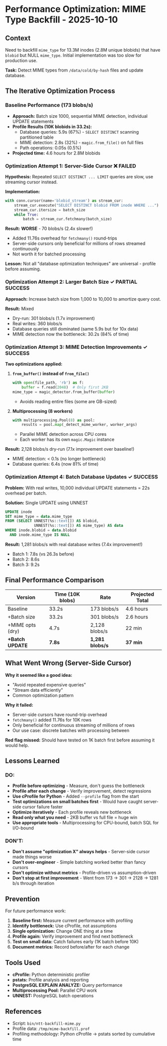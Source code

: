 <!--
Author: PB and Claude
Date: Thu 10 Oct 2025
License: (c) HRDAG, 2025, GPL-2 or newer

------
ntt/docs/lessons/performance-optimization-mime-backfill-2025-10-10.md
-->

<!-- lesson: Profile first, optimize iteratively; wrong optimizations can make things worse -->

# Performance Optimization: MIME Type Backfill - 2025-10-10

## Context

Need to backfill `mime_type` for 13.3M inodes (2.8M unique blobids) that have `blobid` but NULL `mime_type`. Initial implementation was too slow for production use.

**Task:** Detect MIME types from `/data/cold/by-hash` files and update database.

## The Iterative Optimization Process

### Baseline Performance (173 blobs/s)
- **Approach:** Batch size 1000, sequential MIME detection, individual UPDATE statements
- **Profile Results (10K blobids in 33.2s):**
  - Database queries: 5.9s (67%) - `SELECT DISTINCT` scanning partitioned table
  - MIME detection: 2.8s (32%) - `magic.from_file()` on full files
  - Path operations: 0.05s (0.5%)
- **Projected time:** 4.6 hours for 2.8M blobids

### Optimization Attempt 1: Server-Side Cursor ❌ FAILED

**Hypothesis:** Repeated `SELECT DISTINCT ... LIMIT` queries are slow, use streaming cursor instead.

**Implementation:**
```python
with conn.cursor(name='blobid_stream') as stream_cur:
    stream_cur.execute("SELECT DISTINCT blobid FROM inode WHERE ...")
    stream_cur.itersize = batch_size
    while True:
        batch = stream_cur.fetchmany(batch_size)
```

**Result:** **WORSE** - 70 blobs/s (2.4x slower!)
- Added 11.76s overhead for `fetchmany()` round-trips
- Server-side cursors only beneficial for millions of rows streamed continuously
- Not worth it for batched processing

**Lesson:** Not all "database optimization techniques" are universal - profile before assuming.

### Optimization Attempt 2: Larger Batch Size ✓ PARTIAL SUCCESS

**Approach:** Increase batch size from 1,000 to 10,000 to amortize query cost.

**Result:** Mixed
- Dry-run: 301 blobs/s (1.7x improvement)
- Real writes: 360 blobs/s
- Database queries still dominated (same 5.9s but for 10x data)
- MIME detection now the bottleneck: 30.2s (84% of time)

### Optimization Attempt 3: MIME Detection Improvements ✓ SUCCESS

**Two optimizations applied:**

1. **`from_buffer()` instead of `from_file()`**
   ```python
   with open(file_path, 'rb') as f:
       buffer = f.read(2048)  # Only first 2KB
   mime_type = magic_detector.from_buffer(buffer)
   ```
   - Avoids reading entire files (some are GB-sized)

2. **Multiprocessing (8 workers)**
   ```python
   with multiprocessing.Pool(8) as pool:
       results = pool.map(_detect_mime_worker, worker_args)
   ```
   - Parallel MIME detection across CPU cores
   - Each worker has its own `magic.Magic` instance

**Result:** 2,128 blobs/s dry-run (7.1x improvement over baseline!)
- MIME detection: < 0.1s (no longer bottleneck)
- Database queries: 6.4s (now 81% of time)

### Optimization Attempt 4: Batch Database Updates ✓ SUCCESS

**Problem:** With real writes, 10,000 individual UPDATE statements = 22s overhead per batch.

**Solution:** Single UPDATE using UNNEST
```sql
UPDATE inode
SET mime_type = data.mime_type
FROM (SELECT UNNEST(%s::text[]) AS blobid,
             UNNEST(%s::text[]) AS mime_type) AS data
WHERE inode.blobid = data.blobid
  AND inode.mime_type IS NULL
```

**Result:** 1,281 blobs/s with real database writes (7.4x improvement!)
- Batch 1: 7.8s (vs 26.3s before)
- Batch 2: 8.6s
- Batch 3: 9.2s

## Final Performance Comparison

| Version | Time (10K blobs) | Rate | Projected Total |
|---------|-----------------|------|-----------------|
| Baseline | 33.2s | 173 blobs/s | 4.6 hours |
| +Batch size | 33.2s | 301 blobs/s | 2.6 hours |
| +MIME opts (dry) | 4.7s | 2,128 blobs/s | 22 min |
| **+Batch UPDATE** | **7.8s** | **1,281 blobs/s** | **37 min** |

## What Went Wrong (Server-Side Cursor)

**Why it seemed like a good idea:**
- "Avoid repeated expensive queries"
- "Stream data efficiently"
- Common optimization pattern

**Why it failed:**
- Server-side cursors have round-trip overhead
- `fetchmany()` added 11.76s for 10K rows
- Only beneficial for continuous streaming of millions of rows
- Our use case: discrete batches with processing between

**Red flag missed:** Should have tested on 1K batch first before assuming it would help.

## Lessons Learned

### DO:
- **Profile before optimizing** - Measure, don't guess the bottleneck
- **Profile after each change** - Verify improvement, detect regressions
- **Use cProfile for Python** - Added `--profile` flag from the start
- **Test optimizations on small batches first** - Would have caught server-side cursor failure faster
- **Optimize iteratively** - Each profile reveals new bottleneck
- **Read only what you need** - 2KB buffer vs full file = huge win
- **Use appropriate tools** - Multiprocessing for CPU-bound, batch SQL for I/O-bound

### DON'T:
- **Don't assume "optimization X" always helps** - Server-side cursor made things worse
- **Don't over-engineer** - Simple batching worked better than fancy cursors
- **Don't optimize without metrics** - Profile-driven vs assumption-driven
- **Don't stop at first improvement** - Went from 173 → 301 → 2128 → 1281 b/s through iteration

## Prevention

For future performance work:

1. **Baseline first:** Measure current performance with profiling
2. **Identify bottleneck:** Use cProfile, not assumptions
3. **Single optimization:** Change ONE thing at a time
4. **Profile again:** Verify improvement and find next bottleneck
5. **Test on small data:** Catch failures early (1K batch before 10K)
6. **Document metrics:** Record before/after for each change

## Tools Used

- **cProfile:** Python deterministic profiler
- **pstats:** Profile analysis and reporting
- **PostgreSQL EXPLAIN ANALYZE:** Query performance
- **Multiprocessing Pool:** Parallel CPU work
- **UNNEST:** PostgreSQL batch operations

## References

- Script: `bin/ntt-backfill-mime.py`
- Profile data: `/tmp/mime-backfill.prof`
- Profiling methodology: Python cProfile → pstats sorted by cumulative time

